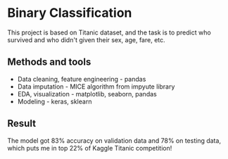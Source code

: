 # Binary Classification

This project is based on Titanic dataset, and the task is to predict who survived and who didn't given
their sex, age, fare, etc.

## Methods and tools
* Data cleaning, feature engineering - pandas
* Data imputation - MICE algorithm from impyute library
* EDA, visualization - matplotlib, seaborn, pandas
* Modeling - keras, sklearn

## Result
The model got 83% accuracy on validation data and 78% on testing data, which puts me in top 22% of
Kaggle Titanic competition!
